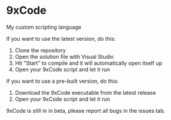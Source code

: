 # 9xCode
My custom scripting language

If you want to use the latest version, do this:
1. Clone the repository
2. Open the solution file with Visual Studio
3. Hit "Start" to compile and it will automatically open itself up
4. Open your 9xCode script and let it run

If you want to use a pre-built version, do this:
1. Download the 9xCode executable from the latest release
2. Open your 9xCode script and let it run

9xCode is still in in beta, please report all bugs in the issues tab.
